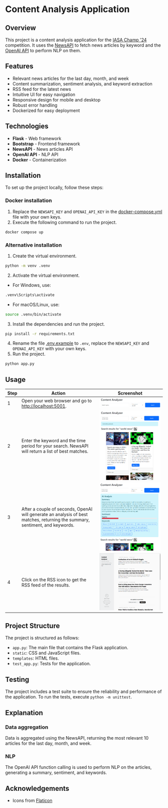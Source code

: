 # Content Analysis Application

## Overview
This project is a content analysis application for the [IASA Champ '24](http://champ.iasa.kpi.ua/) competition. It uses the [NewsAPI](https://newsapi.org/) to fetch news articles by keyword and the [OpenAI API](https://platform.openai.com/docs/overview) to perform NLP on them.

## Features
- Relevant news articles for the last day, month, and week
- Content summarization, sentiment analysis, and keyword extraction
- RSS feed for the latest news
- Intuitive UI for easy navigation
- Responsive design for mobile and desktop
- Robust error handling
- Dockerized for easy deployment

## Technologies
- **Flask** - Web framework
- **Bootstrap** - Frontend framework
- **NewsAPI** - News articles API
- **OpenAI API** - NLP API
- **Docker** - Containerization

## Installation
To set up the project locally, follow these steps:
### Docker installation
1. Replace the `NEWSAPI_KEY` and `OPENAI_API_KEY` in the [docker-compose.yml](docker-compose.yml) file with your own keys.
2. Execute the following command to run the project.
```bash
docker compose up
```
### Alternative installation
1. Create the virtual environment.
```bash
python -m venv .venv
```
2. Activate the virtual environment.
- For Windows, use:
```bash
.venv\Scripts\activate
```
- For macOS/Linux, use:
```bash
source .venv/bin/activate
```
3. Install the dependencies and run the project.
```bash
pip install -r requirements.txt
```
4. Rename the file [.env.example](.env.example) to `.env`, replace the `NEWSAPI_KEY` and `OPENAI_API_KEY` with your own keys.
5. Run the project.
```bash
python app.py
```

## Usage
| Step | Action | Screenshot |
|------|--------|------------|
| 1    | Open your web browser and go to [http://localhost:5001](http://localhost:5001). | ![Screenshot 1](docs/usage_1.png) |
| 2    | Enter the keyword and the time period for your search. NewsAPI will return a list of best matches. | ![Screenshot 2](docs/usage_2.png) |
| 3    | After a couple of seconds, OpenAI will generate an analysis of best matches, returning the summary, sentiment, and keywords. | ![Screenshot 3](docs/usage_3.png) |
| 4    | Click on the RSS icon to get the RSS feed of the results. | ![Screenshot 4](docs/usage_4.png) |

## Project Structure
The project is structured as follows:
- `app.py`: The main file that contains the Flask application.
- `static`: CSS and JavaScript files.
- `templates`: HTML files.
- `test_app.py`: Tests for the application.

## Testing
The project includes a test suite to ensure the reliability and performance of the application. To run the tests, execute `python -m unittest`.

## Explanation
### Data aggregation
Data is aggregated using the NewsAPI, returning the most relevant 10 articles for the last day, month, and week.
### NLP
The OpenAI API function calling is used to perform NLP on the articles, generating a summary, sentiment, and keywords.

## Acknowledgements
- Icons from [Flaticon](https://www.flaticon.com/authors/freepik)